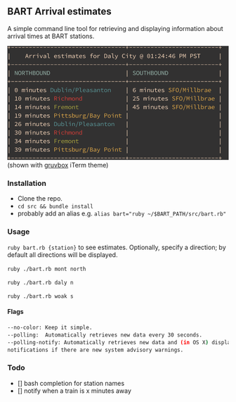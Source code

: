 ## BART Arrival estimates
A simple command line tool for retrieving and displaying information about
arrival times at BART stations.  

![pic](sample.png)
(shown with [gruvbox](https://github.com/morhetz/gruvbox) iTerm theme)

### Installation
- Clone the repo.
- `cd src && bundle install`
- probably add an alias e.g. `alias bart="ruby ~/$BART_PATH/src/bart.rb"`

### Usage
`ruby bart.rb {station}` to see estimates. Optionally, specify a direction; by
default all directions will be displayed.

`ruby ./bart.rb mont north`

`ruby ./bart.rb daly n`

`ruby ./bart.rb woak s`

#### Flags
```bash
--no-color: Keep it simple.
--polling:  Automatically retrieves new data every 30 seconds. 
--polling-notify: Automatically retrieves new data and (in OS X) displays
notifications if there are new system advisory warnings. 
```

### Todo
- [] bash completion for station names
- [] notify when a train is x minutes away
